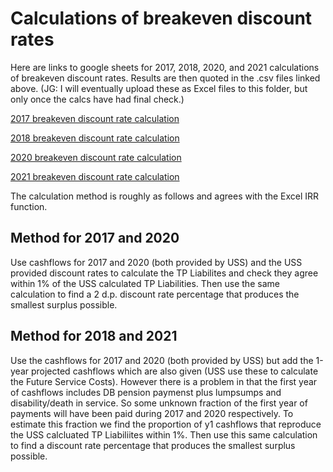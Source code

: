# Calculations of breakeven discount rates

Here are links to google sheets for 2017, 2018, 2020, and 2021 calculations of breakeven discount rates. Results are then quoted in the .csv files linked above. 
(JG: I will eventually upload these as Excel files to this folder, but only once the calcs have had final check.)


[2017 breakeven discount rate calculation](https://docs.google.com/spreadsheets/d/1F1BMRor-MNPVJrTX5SvwxUEHSkik16YlLEQhj3FNGwM/edit?usp=sharing "2017")

[2018 breakeven discount rate calculation](https://docs.google.com/spreadsheets/d/1HO5uHGFvljiC0xaLOi0VlLLDguH2N9dxh4ay9H762yM/edit?usp=sharing "2018")

[2020 breakeven discount rate calculation](https://docs.google.com/spreadsheets/d/1fKTwYUSWamdtAaUD65phWHKObs0Y3LKz25dugHrc0uM/edit?usp=sharing "2020")

[2021 breakeven discount rate calculation](https://docs.google.com/spreadsheets/d/1hZUzScgtPOYlRoO7J7Yh8vpqjIsuqporQZomzBa3iRE/edit?usp=sharing "2021")


The calculation method is roughly as follows and agrees with the Excel IRR function.

## Method for 2017 and 2020

Use cashflows for 2017 and 2020 (both provided by USS) and the USS provided discount rates to calculate the TP Liabilites and check they agree within 1% of the USS calculated TP Liabilities. Then use the same calculation to find a 2 d.p. discount rate percentage that produces the smallest surplus possible. 

## Method for 2018 and 2021

Use the cashflows for 2017 and 2020 (both provided by USS) but add the 1-year projected cashflows which are also given (USS use these to calculate the Future Service Costs). However there is a problem in that the first year of cashflows includes DB pension paymenst plus lumpsumps and disability/death in service. So some unknown fraction of the first year of payments will have been paid during 2017 and 2020 respectively. To estimate this fraction we find the proportion of y1 cashflows that reproduce the USS calcluated TP Liabiliites within 1%. Then use this same calculation to find a discount rate percentage that produces the smallest surplus possible. 
